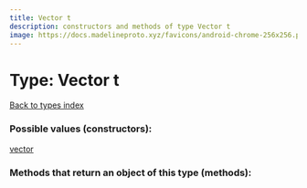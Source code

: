 ```yaml
---
title: Vector t
description: constructors and methods of type Vector t
image: https://docs.madelineproto.xyz/favicons/android-chrome-256x256.png
---
```

# Type: Vector t  
[Back to types index](index.md)



### Possible values (constructors):

[vector](../constructors/vector.md)  



### Methods that return an object of this type (methods):



